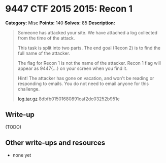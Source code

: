 # 9447 CTF 2015 2015: Recon 1

**Category:** Misc
**Points:** 140
**Solves:** 85
**Description:**

> Someone has attacked your site. We have attached a log collected from the time of the attack.
> 
> This task is split into two parts. The end goal (Recon 2) is to find the full name of the attacker.
> 
> The flag for Recon 1 is not the name of the attacker. Recon 1 flag will appear as 9447{...} on your screen when you find it.
> 
> Hint! The attacker has gone on vacation, and won't be reading or responding to emails. You do not need to email anyone for this challenge.
> 
> [log.tar.gz](./log-8dbfb01501680891caf2dc03252b951e.tar.gz)  8dbfb01501680891caf2dc03252b951e


## Write-up

(TODO)

## Other write-ups and resources

* none yet
